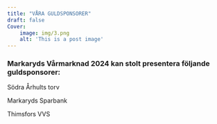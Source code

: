 ```yaml
---
title: "VÅRA GULDSPONSORER"
draft: false
Cover:
    image: img/3.png
    alt: 'This is a post image' 
---
```



### Markaryds Vårmarknad 2024 kan stolt presentera följande guldsponsorer:



Södra Århults torv



Markaryds Sparbank



Thimsfors VVS
